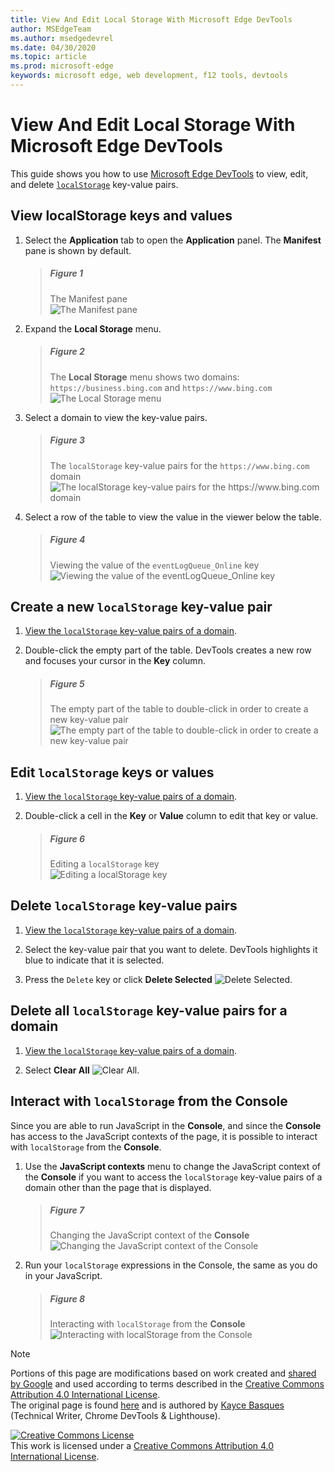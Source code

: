 ```yaml
---
title: View And Edit Local Storage With Microsoft Edge DevTools
author: MSEdgeTeam
ms.author: msedgedevrel
ms.date: 04/30/2020
ms.topic: article
ms.prod: microsoft-edge
keywords: microsoft edge, web development, f12 tools, devtools
---
```

<!-- Copyright Kayce Basques 

   Licensed under the Apache License, Version 2.0 (the "License");
   you may not use this file except in compliance with the License.
   You may obtain a copy of the License at

       https://www.apache.org/licenses/LICENSE-2.0

   Unless required by applicable law or agreed to in writing, software
   distributed under the License is distributed on an "AS IS" BASIS,
   WITHOUT WARRANTIES OR CONDITIONS OF ANY KIND, either express or implied.
   See the License for the specific language governing permissions and
   limitations under the License.  -->  

# View And Edit Local Storage With Microsoft Edge DevTools   

This guide shows you how to use [Microsoft Edge DevTools][MicrosoftEdgeDevTools] to view, edit, and delete [`localStorage`][MDNWindowsLocalStorage] key-value pairs.  

## View localStorage keys and values   

1.  Select the **Application** tab to open the **Application** panel.  The **Manifest** pane is shown by default.  
    
    > ##### Figure 1  
    > The Manifest pane  
    > ![The Manifest pane][ImageManifest]  

1.  Expand the **Local Storage** menu.  
    
    > ##### Figure 2  
    > The **Local Storage** menu shows two domains: `https://business.bing.com` and `https://www.bing.com`  
    > ![The Local Storage menu][ImageLocalStorageMenu]  

1.  Select a domain to view the key-value pairs.  
    
    > ##### Figure 3  
    > The `localStorage` key-value pairs for the `https://www.bing.com` domain  
    > ![The localStorage key-value pairs for the https://www.bing.com domain][ImageLocalStorage]  

1.  Select a row of the table to view the value in the viewer below the table.  
    
    > ##### Figure 4  
    > Viewing the value of the `eventLogQueue_Online` key  
    > ![Viewing the value of the eventLogQueue_Online key][ImageLocalStorageViewer]  

## Create a new `localStorage` key-value pair   

1.  [View the `localStorage` key-value pairs of a domain](#view-localstorage-keys-and-values).  
1.  Double-click the empty part of the table.  DevTools creates a new row and focuses your cursor in the **Key** column.  
    
    > ##### Figure 5  
    > The empty part of the table to double-click in order to create a new key-value pair  
    > ![The empty part of the table to double-click in order to create a new key-value pair][ImageLocalStorageCreate]  

## Edit `localStorage` keys or values   

1.  [View the `localStorage` key-value pairs of a domain](#view-localstorage-keys-and-values).  
1.  Double-click a cell in the **Key** or **Value** column to edit that key or value.  
    
    > ##### Figure 6  
    > Editing a `localStorage` key  
    > ![Editing a localStorage key][ImageLocalStorageEdit]  

## Delete `localStorage` key-value pairs   

1.  [View the `localStorage` key-value pairs of a domain](#view-localstorage-keys-and-values).  
1.  Select the key-value pair that you want to delete.  DevTools highlights it blue to indicate that it is selected.  

1.  Press the `Delete` key or click **Delete Selected** ![Delete Selected][ImageDeleteIcon].  

## Delete all `localStorage` key-value pairs for a domain   

1.  [View the `localStorage` key-value pairs of a domain](#view-localstorage-keys-and-values).  

1.  Select **Clear All** ![Clear All][ImageClearIcon].  

## Interact with `localStorage` from the Console   

Since you are able to run JavaScript in the **Console**, and since the **Console** has access to the JavaScript contexts of the page, it is possible to interact with `localStorage` from the **Console**.  

1.  Use the **JavaScript contexts** menu to change the JavaScript context of the **Console** if you want to access the `localStorage` key-value pairs of a domain other than the page that is displayed.  
    
    > ##### Figure 7  
    > Changing the JavaScript context of the **Console**  
    > ![Changing the JavaScript context of the Console][ImageJSContext]  

1.  Run your `localStorage` expressions in the Console, the same as you do in your JavaScript.  
    
    > ##### Figure 8  
    > Interacting with `localStorage` from the **Console**  
    > ![Interacting with localStorage from the Console][ImageLocalStorageConsole]  

<!-- image links -->  

[ImageClearIcon]: /microsoft-edge/devtools-guide-chromium/media/clear-icon.msft.png  
[ImageDeleteIcon]: /microsoft-edge/devtools-guide-chromium/media/delete-icon.msft.png  

[ImageManifest]: /microsoft-edge/devtools-guide-chromium/media/storage-application-manifest.msft.png "Figure 1: The Manifest pane"  
[ImageLocalStorageMenu]: /microsoft-edge/devtools-guide-chromium/media/storage-application-local-storage.msft.png "Figure 2: The Local Storage menu"  
[ImageLocalStorage]: /microsoft-edge/devtools-guide-chromium/media/storage-application-local-storage-view-key-value.msft.png "Figure 3: The localStorage key-value pairs for the https://www.bing.com domain"  
[ImageLocalStorageViewer]: /microsoft-edge/devtools-guide-chromium/media/storage-application-local-storage-view-key-value-selected.msft.png "Figure 4: Viewing the value of the eventLogQueue_Online key"  
[ImageLocalStorageCreate]: /microsoft-edge/devtools-guide-chromium/media/storage-application-local-storage-new-key-value.msft.png "Figure 5: The empty part of the table to double-click in order to create a new key-value pair"  
[ImageLocalStorageEdit]: /microsoft-edge/devtools-guide-chromium/media/storage-application-local-storage-edit-key-value.msft.png "Figure 6: Editing a localStorage key"  
[ImageJSContext]: /microsoft-edge/devtools-guide-chromium/media/storage-console-local-storage.msft.png "Figure 7: Changing the JavaScript context of the Console"  
[ImageLocalStorageConsole]: /microsoft-edge/devtools-guide-chromium/media/storage-console-local-storage-interaction.msft.png "Figure 8: Interacting with localStorage from the Console"  

<!-- links -->  

[MicrosoftEdgeDevTools]: /microsoft-edge/devtools-guide-chromium "Microsoft Edge (Chromium) Developer Tools"  

[MDNWindowsLocalStorage]: https://developer.mozilla.org/docs/Web/API/Window/localStorage "Window.localStorage | MDN"  

> [!NOTE]
> Portions of this page are modifications based on work created and [shared by Google][GoogleSitePolicies] and used according to terms described in the [Creative Commons Attribution 4.0 International License][CCA4IL].  
> The original page is found [here](https://developers.google.com/web/tools/chrome-devtools/storage/localstorage) and is authored by [Kayce Basques][KayceBasques] \(Technical Writer, Chrome DevTools \& Lighthouse\).  

[![Creative Commons License][CCby4Image]][CCA4IL]  
This work is licensed under a [Creative Commons Attribution 4.0 International License][CCA4IL].  

[CCA4IL]: https://creativecommons.org/licenses/by/4.0  
[CCby4Image]: https://i.creativecommons.org/l/by/4.0/88x31.png  
[GoogleSitePolicies]: https://developers.google.com/terms/site-policies  
[KayceBasques]: https://developers.google.com/web/resources/contributors/kaycebasques  

